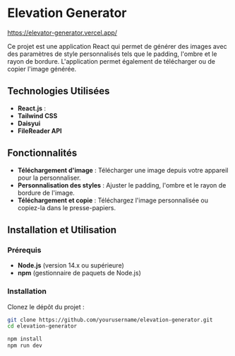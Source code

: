 # Elevation Generator

https://elevator-generator.vercel.app/

Ce projet est une application React qui permet de générer des images avec des paramètres de style personnalisés tels que le padding, l'ombre et le rayon de bordure. L'application permet également de télécharger ou de copier l'image générée.

## Technologies Utilisées

- **React.js** :
- **Tailwind CSS**
- **Daisyui**
- **FileReader API** 
  

## Fonctionnalités

- **Téléchargement d'image** : Télécharger une image depuis votre appareil pour la personnaliser.
- **Personnalisation des styles** : Ajuster le padding, l'ombre et le rayon de bordure de l'image.
- **Téléchargement et copie** : Téléchargez l'image personnalisée ou copiez-la dans le presse-papiers.

## Installation et Utilisation

### Prérequis
- **Node.js** (version 14.x ou supérieure)
- **npm** (gestionnaire de paquets de Node.js)

### Installation

Clonez le dépôt du projet :
   ```bash
   git clone https://github.com/yourusername/elevation-generator.git
   cd elevation-generator

   npm install
   npm run dev
  ```




